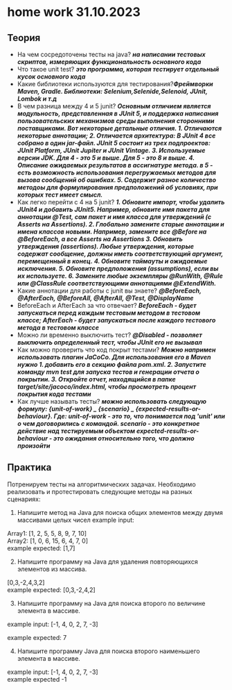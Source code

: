 # home work 31.10.2023

## Теория
- На чем сосредоточены тесты на java? ***на написании тестовых скриптов, измеряющих функциональность основного кода***
- Что такое unit test? ***это программа, которая тестирует отдельный кусок основного кода***
- Какие библиотеки используются для тестирования?***Фреймворки Maven, Gradle. Библиотеки: Selenium,Selenide,Selenoid,
JUnit, Lombok и т.д***
- В чем разница между 4 и 5 junit? ***Основным отличием является модульность, представленная в JUnit 5, и поддержка 
написания пользовательских механизмов среды выполнения сторонними поставщиками. Вот некоторые детальные 
отличия. 1. Отличаются некоторые аннотации; 2. Отличается архитектура: В JUnit 4 все 
собрано в один jar-файл. JUnit 5 состоит из трех подпроектов: JUnit Platform, JUnit Jupiter и JUnit 
Vintage. 3. Используемые версии JDK. Для 4 - это 5 и выше. Для 5 - это 8 и выше. 4. Описание ожидаемых результатов в 
ассигнатуре метода. в 5 - есть возможность использования перегружаемых методов для вызова сообщений об 
ошибках. 5. Содержит разное количество методоы для формулирования предположений об условиях, при которых тест имеет 
смысл.***
- Как легко перейти с 4 на 5 junit? ***1. Обновите импорт, чтобы удалить JUnit4 и добавить JUnit5. Например, обновите 
имя пакета для аннотации @Test, сам пакет и имя класса для утверждений (с Asserts на Assertions). 2. Глобально замените 
старые аннотации и имена классов новыми. Например, замените все @Before на @BeforeEach, а все Asserts на 
Assertions 3. Обновить утверждения (assertions). Любые утверждения, которые содержат сообщение, должны иметь 
соответствующий аргумент, перемещенный в конец. 4. Обновите таймауты и ожидаемые исключения. 5. Обновите предположения 
(assumptions), если вы их используете. 6.  Замените любые экземпляры @RunWith, @Rule или @ClassRule соответствующими 
аннотациями @ExtendWith.***
- Какие аннотации для работы с junit вы знаете? ***@BeforeEach, @AfterEach, @BeforeAll, @AfterAll, @Test, @DisplayName***
- BeforeEach и AfterEach за что отвечает? ***BeforeEach - будет запускаться перед каждым тестовым методом в тестовом 
классе; AfterEach - будет запускаться после каждого тестового метода в тестовом классе***
- Можно ли временно выключить тест? ***@Disabled - позволяет выключить определенный тест, чтобы JUnit его не вызывал***
- Как можно проверить что код покрыт тестами? ***Можно напримен использовать плагин JaCoCo. Для использования его 
в Maven нужно 1. добавить его в секцию<build><plugins> файла pom.xml. 2. Запустите команду mvn test для запуска тестов 
и генерации отчета о покрытии. 3. Откройте отчет, находящийся в папке target/site/jacoco/index.html, чтобы просмотреть 
процент покрытия кода тестами***
- Как лучше называть тесты? ***можно использовать следующую формулу: {unit-of-work} _ {scenario} _ 
{expected-results-or-behaviour}. Где: unit-of-work - это то, что понимается под 'unit' или о чем договорились с 
командой. scenario - это конкретное действие над тестируемым объектом expected-results-or-behaviour - это ожидания 
относительно того, что должно произойти***
 
## Практика
Потренируем тесты на алгоритмических задачах. Необходимо реализовать и протестировать следующие методы на разных сценариях:

1) Напишите метод на Java для поиска общих элементов между двумя массивами целых чисел example input:

Array1: [1, 2, 5, 5, 8, 9, 7, 10]                                                                            
Array2: [1, 0, 6, 15, 6, 4, 7, 0]                                                                            
example expected:
[1,7]

2) Напишите программу на Java для удаления повторяющихся элементов из массива.

[0,3,-2,4,3,2]  
example expected:
[0,3,-2,4,2]

3) Напишите программу на Java для поиска второго по величине элемента в массиве.

example input:
[-1, 4, 0, 2, 7, -3]

example expected:
7

4) Напишите программу Java для поиска второго наименьшего элемента в массиве.

example input:
[-1, 4, 0, 2, 7, -3]  
example expected
-1
